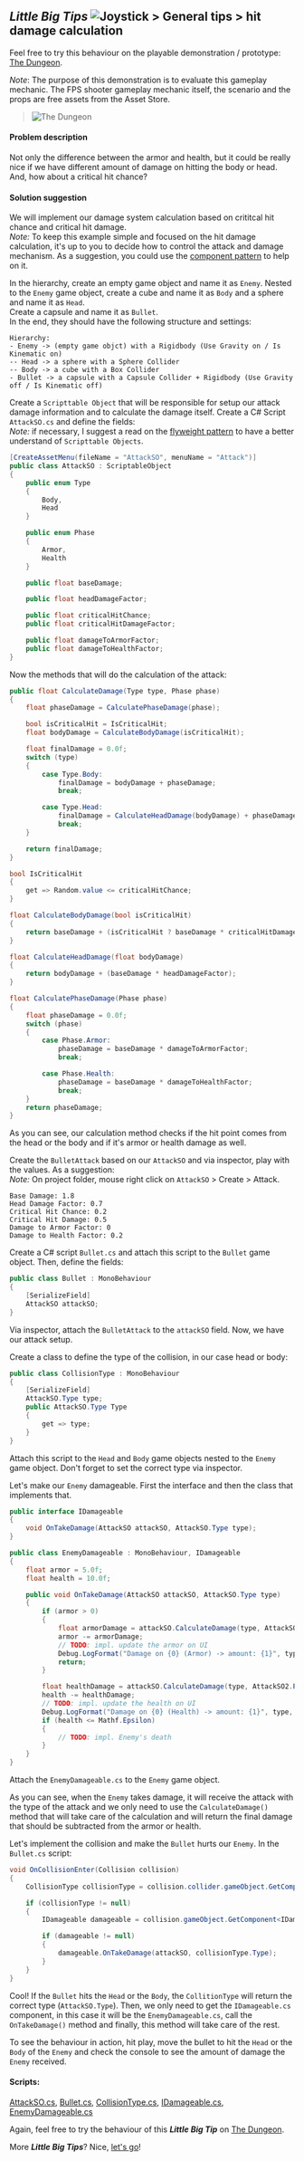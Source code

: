 ## _**Little Big Tips**_ ![Joystick](https://raw.githubusercontent.com/alissin/alissin.github.io/master/images/joystick.png) > General tips > hit damage calculation

Feel free to try this behaviour on the playable demonstration / prototype: [The Dungeon](https://simmer.io/@alissin/the-dungeon).

_Note_: The purpose of this demonstration is to evaluate this gameplay mechanic. The FPS shooter gameplay mechanic itself, the scenario and the props are free assets from the Asset Store.

> ![The Dungeon](./../z_images/the_dungeon/hit-damage-calculation.png)

#### Problem description
Not only the difference between the armor and health, but it could be really nice if we have different amount of damage on hitting the body or head. And, how about a critical hit chance?

#### Solution suggestion
We will implement our damage system calculation based on crititcal hit chance and critical hit damage.<br/>
_Note:_ To keep this example simple and focused on the hit damage calculation, it's up to you to decide how to control the attack and damage mechanism. As a suggestion, you could use the [component pattern](../_pattern-algorithm/component) to help on it.

In the hierarchy, create an empty game object and name it as `Enemy`. Nested to the `Enemy` game object, create a cube and name it as `Body` and a sphere and name it as `Head`.<br/>
Create a capsule and name it as `Bullet`.<br/>
In the end, they should have the following structure and settings:

```
Hierarchy:
- Enemy -> (empty game objct) with a Rigidbody (Use Gravity on / Is Kinematic on)
-- Head -> a sphere with a Sphere Collider
-- Body -> a cube with a Box Collider
- Bullet -> a capsule with a Capsule Collider + Rigidbody (Use Gravity off / Is Kinematic off)
```

Create a `Scripttable Object` that will be responsible for setup our attack damage information and to calculate the damage itself. Create a C# Script `AttackSO.cs` and define the fields:<br/>
_Note:_ if necessary, I suggest a read on the [flyweight pattern](../_pattern-algorithm/flyweight) to have a better understand of `Scripttable Objects`.

```csharp
[CreateAssetMenu(fileName = "AttackSO", menuName = "Attack")]
public class AttackSO : ScriptableObject
{
    public enum Type
    {
        Body,
        Head
    }

    public enum Phase
    {
        Armor,
        Health
    }

    public float baseDamage;

    public float headDamageFactor;

    public float criticalHitChance;
    public float criticalHitDamageFactor;

    public float damageToArmorFactor;
    public float damageToHealthFactor;
}
```

Now the methods that will do the calculation of the attack:

```csharp
public float CalculateDamage(Type type, Phase phase)
{
    float phaseDamage = CalculatePhaseDamage(phase);

    bool isCriticalHit = IsCriticalHit;
    float bodyDamage = CalculateBodyDamage(isCriticalHit);

    float finalDamage = 0.0f;
    switch (type)
    {
        case Type.Body:
            finalDamage = bodyDamage + phaseDamage;
            break;

        case Type.Head:
            finalDamage = CalculateHeadDamage(bodyDamage) + phaseDamage;
            break;
    }

    return finalDamage;
}

bool IsCriticalHit
{
    get => Random.value <= criticalHitChance;
}

float CalculateBodyDamage(bool isCriticalHit)
{
    return baseDamage + (isCriticalHit ? baseDamage * criticalHitDamageFactor : 0);
}

float CalculateHeadDamage(float bodyDamage)
{
    return bodyDamage + (baseDamage * headDamageFactor);
}

float CalculatePhaseDamage(Phase phase)
{
    float phaseDamage = 0.0f;
    switch (phase)
    {
        case Phase.Armor:
            phaseDamage = baseDamage * damageToArmorFactor;
            break;

        case Phase.Health:
            phaseDamage = baseDamage * damageToHealthFactor;
            break;
    }
    return phaseDamage;
}
```

As you can see, our calculation method checks if the hit point comes from the head or the body and if it's armor or health damage as well.

Create the `BulletAttack` based on our `AttackSO` and via inspector, play with the values. As a suggestion:<br/>
_Note:_ On project folder, mouse right click on `AttackSO` > Create > Attack.

```
Base Damage: 1.8
Head Damage Factor: 0.7
Critical Hit Chance: 0.2
Critical Hit Damage: 0.5
Damage to Armor Factor: 0
Damage to Health Factor: 0.2
```

Create a C# script `Bullet.cs` and attach this script to the `Bullet` game object. Then, define the fields:

```csharp
public class Bullet : MonoBehaviour
{
    [SerializeField]
    AttackSO attackSO;
}
```

Via inspector, attach the `BulletAttack` to the `attackSO` field. Now, we have our attack setup.

Create a class to define the type of the collision, in our case head or body:

```csharp
public class CollisionType : MonoBehaviour
{
    [SerializeField]
    AttackSO.Type type;
    public AttackSO.Type Type
    {
        get => type;
    }
}
```

Attach this script to the `Head` and `Body` game objects nested to the `Enemy` game object. Don't forget to set the correct type via inspector.

Let's make our `Enemy` damageable. First the interface and then the class that implements that.

```csharp
public interface IDamageable
{
    void OnTakeDamage(AttackSO attackSO, AttackSO.Type type);
}
```

```csharp
public class EnemyDamageable : MonoBehaviour, IDamageable
{
    float armor = 5.0f;
    float health = 10.0f;

    public void OnTakeDamage(AttackSO attackSO, AttackSO.Type type)
    {
        if (armor > 0)
        {
            float armorDamage = attackSO.CalculateDamage(type, AttackSO2.Phase.Armor);
            armor -= armorDamage;
            // TODO: impl. update the armor on UI
            Debug.LogFormat("Damage on {0} (Armor) -> amount: {1}", type, armorDamage);
            return;
        }

        float healthDamage = attackSO.CalculateDamage(type, AttackSO2.Phase.Health);
        health -= healthDamage;
        // TODO: impl. update the health on UI
        Debug.LogFormat("Damage on {0} (Health) -> amount: {1}", type, healthDamage);
        if (health <= Mathf.Epsilon)
        {
            // TODO: impl. Enemy's death
        }
    }
}
```

Attach the `EnemyDamageable.cs` to the `Enemy` game object.

As you can see, when the `Enemy` takes damage, it will receive the attack with the type of the attack and we only need to use the `CalculateDamage()` method that will take care of the calculation and will return the final damage that should be subtracted from the armor or health.

Let's implement the collision and make the `Bullet` hurts our `Enemy`. In the `Bullet.cs` script:

```csharp
void OnCollisionEnter(Collision collision)
{
    CollisionType collisionType = collision.collider.gameObject.GetComponent<CollisionType>();

    if (collisionType != null)
    {
        IDamageable damageable = collision.gameObject.GetComponent<IDamageable>();

        if (damageable != null)
        {
            damageable.OnTakeDamage(attackSO, collisionType.Type);
        }
    }
}
```

Cool! If the `Bullet` hits the `Head` or the `Body`, the `CollitionType` will return the correct type (`AttackSO.Type`). Then, we only need to get the `IDamageable.cs` component, in this case it will be the `EnemyDamageable.cs`, call the `OnTakeDamage()` method and finally, this method will take care of the rest.

To see the behaviour in action, hit play, move the bullet to hit the `Head` or the `Body` of the `Enemy` and check the console to see the amount of damage the `Enemy` received.

#### Scripts:
[AttackSO.cs](./AttackSO.cs), [Bullet.cs](./Bullet.cs), [CollisionType.cs](./CollisionType.cs), [IDamageable.cs](./IDamageable.cs), [EnemyDamageable.cs](./EnemyDamageable.cs)

Again, feel free to try the behaviour of this _**Little Big Tip**_ on [The Dungeon](https://simmer.io/@alissin/the-dungeon).

More _**Little Big Tips**_? Nice, [let's go](https://github.com/alissin/little-big-tips)!